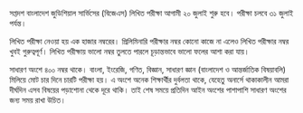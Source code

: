 সপ্তদশ বাংলাদেশ জুডিশিয়াল সার্ভিসের (বিজেএস) লিখিত পরীক্ষা আগামী ২০ জুলাই শুরু হবে। পরীক্ষা চলবে ৩১ জুলাই পর্যন্ত।

লিখিত পরীক্ষা নেওয়া হয় এক হাজার নম্বরের। প্রিলিমিনারি পরীক্ষার নম্বর কোনো কাজে না এলেও লিখিত পরীক্ষার নম্বর খুবই গুরুত্বপূর্ণ। লিখিত পরীক্ষায় ভালো নম্বর তুলতে পারলে চূড়ান্তভাবে ভালো ফলের আশা করা যায়।

সাধারণ অংশে ৪০০ নম্বর থাকে। বাংলা, ইংরেজি, গণিত, বিজ্ঞান, সাধারণ জ্ঞান (বাংলাদেশ ও আন্তর্জাতিক বিষয়াবলি) মিলিয়ে মোট চার দিনে চারটি পরীক্ষা হয়। এ অংশে অনেক শিক্ষার্থীর দুর্বলতা থাকে, যেহেতু অনার্সে থাকাকালীন আমরা দীর্ঘদিন এসব বিষয়ের পড়াশোনা থেকে দূরে থাকি। তাই শেষ সময়ে প্রতিদিন আইন অংশের পাশাপাশি সাধারণ অংশের জন্য সময় রাখা উচিত।
